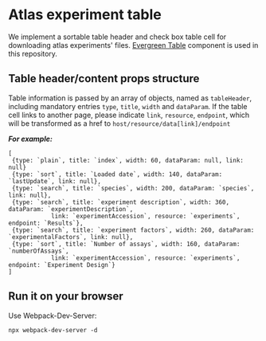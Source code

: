 # Atlas experiment table
We implement a sortable table header and check box table cell for downloading atlas experiments' files. [Evergreen  Table](https://evergreen.segment.com/) component is used in this repository.

## Table header/content props structure

Table information is passed by an array of objects, named as `tableHeader`, including mandatory entries `type`, `title`, `width` and `dataParam`.
If the table cell links to another page, please indicate `link`, `resource`, `endpoint`, which will be transformed as a href to `host/resource/data[link]/endpoint`

***For example:***
```
[
 {type: `plain`, title: `index`, width: 60, dataParam: null, link: null}
 {type: `sort`, title: `Loaded date`, width: 140, dataParam: `lastUpdate`, link: null},
 {type: `search`, title: `species`, width: 200, dataParam: `species`, link: null},
 {type: `search`, title: `experiment description`, width: 360, dataParam: `experimentDescription`,
            link: `experimentAccession`, resource: `experiments`, endpoint: `Results`},
 {type: `search`, title: `experiment factors`, width: 260, dataParam: `experimentalFactors`, link: null},
 {type: `sort`, title: `Number of assays`, width: 160, dataParam: `numberOfAssays`,
            link: `experimentAccession`, resource: `experiments`, endpoint: `Experiment Design`}
]
```

## Run it on your browser
Use Webpack-Dev-Server:
```
npx webpack-dev-server -d
```
